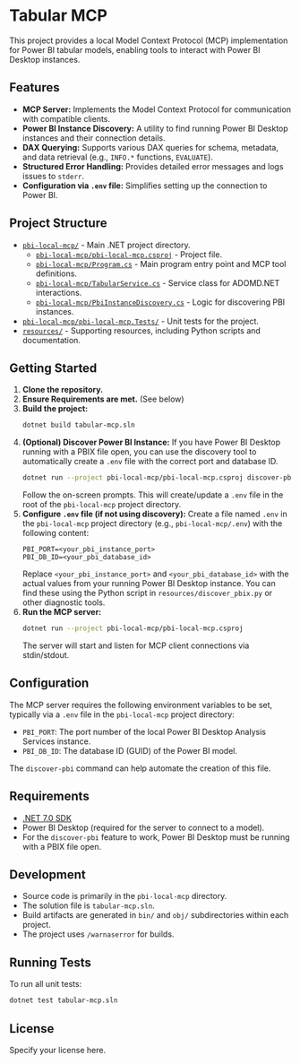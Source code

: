 # Tabular MCP

This project provides a local Model Context Protocol (MCP) implementation for Power BI tabular models, enabling tools to interact with Power BI Desktop instances.

## Features

- **MCP Server:** Implements the Model Context Protocol for communication with compatible clients.
- **Power BI Instance Discovery:** A utility to find running Power BI Desktop instances and their connection details.
- **DAX Querying:** Supports various DAX queries for schema, metadata, and data retrieval (e.g., `INFO.*` functions, `EVALUATE`).
- **Structured Error Handling:** Provides detailed error messages and logs issues to `stderr`.
- **Configuration via `.env` file:** Simplifies setting up the connection to Power BI.

## Project Structure

- [`pbi-local-mcp/`](pbi-local-mcp/) - Main .NET project directory.
  - [`pbi-local-mcp/pbi-local-mcp.csproj`](pbi-local-mcp/pbi-local-mcp.csproj) - Project file.
  - [`pbi-local-mcp/Program.cs`](pbi-local-mcp/Program.cs) - Main program entry point and MCP tool definitions.
  - [`pbi-local-mcp/TabularService.cs`](pbi-local-mcp/TabularService.cs) - Service class for ADOMD.NET interactions.
  - [`pbi-local-mcp/PbiInstanceDiscovery.cs`](pbi-local-mcp/PbiInstanceDiscovery.cs) - Logic for discovering PBI instances.
- [`pbi-local-mcp/pbi-local-mcp.Tests/`](pbi-local-mcp/pbi-local-mcp.Tests/) - Unit tests for the project.
- [`resources/`](resources/) - Supporting resources, including Python scripts and documentation.

## Getting Started

1.  **Clone the repository.**
2.  **Ensure Requirements are met.** (See below)
3.  **Build the project:**
    ```sh
    dotnet build tabular-mcp.sln
    ```
4.  **(Optional) Discover Power BI Instance:**
    If you have Power BI Desktop running with a PBIX file open, you can use the discovery tool to automatically create a `.env` file with the correct port and database ID.
    ```sh
    dotnet run --project pbi-local-mcp/pbi-local-mcp.csproj discover-pbi
    ```
    Follow the on-screen prompts. This will create/update a `.env` file in the root of the `pbi-local-mcp` project directory.
5.  **Configure `.env` file (if not using discovery):**
    Create a file named `.env` in the `pbi-local-mcp` project directory (e.g., `pbi-local-mcp/.env`) with the following content:
    ```env
    PBI_PORT=<your_pbi_instance_port>
    PBI_DB_ID=<your_pbi_database_id>
    ```
    Replace `<your_pbi_instance_port>` and `<your_pbi_database_id>` with the actual values from your running Power BI Desktop instance. You can find these using the Python script in `resources/discover_pbix.py` or other diagnostic tools.
6.  **Run the MCP server:**
    ```sh
    dotnet run --project pbi-local-mcp/pbi-local-mcp.csproj
    ```
    The server will start and listen for MCP client connections via stdin/stdout.

## Configuration

The MCP server requires the following environment variables to be set, typically via a `.env` file in the `pbi-local-mcp` project directory:

- `PBI_PORT`: The port number of the local Power BI Desktop Analysis Services instance.
- `PBI_DB_ID`: The database ID (GUID) of the Power BI model.

The `discover-pbi` command can help automate the creation of this file.

## Requirements

- [.NET 7.0 SDK](https://dotnet.microsoft.com/download/dotnet/7.0)
- Power BI Desktop (required for the server to connect to a model).
- For the `discover-pbi` feature to work, Power BI Desktop must be running with a PBIX file open.

## Development

- Source code is primarily in the `pbi-local-mcp` directory.
- The solution file is `tabular-mcp.sln`.
- Build artifacts are generated in `bin/` and `obj/` subdirectories within each project.
- The project uses `/warnaserror` for builds.

## Running Tests

To run all unit tests:

```sh
dotnet test tabular-mcp.sln
```

## License

Specify your license here.